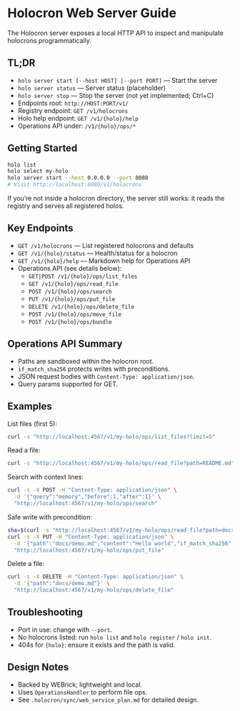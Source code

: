 # Holocron Web Server Guide

The Holocron server exposes a local HTTP API to inspect and manipulate holocrons programmatically.

## TL;DR

- `holo server start [--host HOST] [--port PORT]` — Start the server
- `holo server status` — Server status (placeholder)
- `holo server stop` — Stop the server (not yet implemented; Ctrl+C)
- Endpoints root: `http://HOST:PORT/v1/`
- Registry endpoint: `GET /v1/holocrons`
- Holo help endpoint: `GET /v1/{holo}/help`
- Operations API under: `/v1/{holo}/ops/*`

## Getting Started

```bash
holo list
holo select my-holo
holo server start --host 0.0.0.0 --port 8080
# Visit http://localhost:8080/v1/holocrons
```

If you’re not inside a holocron directory, the server still works: it reads the registry and serves all registered holos.

## Key Endpoints

- `GET /v1/holocrons` — List registered holocrons and defaults
- `GET /v1/{holo}/status` — Health/status for a holocron
- `GET /v1/{holo}/help` — Markdown help for Operations API
- Operations API (see details below):
  - `GET|POST /v1/{holo}/ops/list_files`
  - `GET /v1/{holo}/ops/read_file`
  - `POST /v1/{holo}/ops/search`
  - `PUT /v1/{holo}/ops/put_file`
  - `DELETE /v1/{holo}/ops/delete_file`
  - `POST /v1/{holo}/ops/move_file`
  - `POST /v1/{holo}/ops/bundle`

## Operations API Summary

- Paths are sandboxed within the holocron root.
- `if_match_sha256` protects writes with preconditions.
- JSON request bodies with `Content-Type: application/json`.
- Query params supported for GET.

## Examples

List files (first 5):
```bash
curl -s "http://localhost:4567/v1/my-holo/ops/list_files?limit=5"
```

Read a file:
```bash
curl -s "http://localhost:4567/v1/my-holo/ops/read_file?path=README.md"
```

Search with context lines:
```bash
curl -s -X POST -H "Content-Type: application/json" \
  -d '{"query":"memory","before":1,"after":1}' \
  "http://localhost:4567/v1/my-holo/ops/search"
```

Safe write with precondition:
```bash
sha=$(curl -s "http://localhost:4567/v1/my-holo/ops/read_file?path=docs/demo.md" | jq -r .sha256)
curl -s -X PUT -H "Content-Type: application/json" \
  -d '{"path":"docs/demo.md","content":"Hello world","if_match_sha256":"'"$sha"'"}' \
  "http://localhost:4567/v1/my-holo/ops/put_file"
```

Delete a file:
```bash
curl -s -X DELETE -H "Content-Type: application/json" \
  -d '{"path":"docs/demo.md"}' \
  "http://localhost:4567/v1/my-holo/ops/delete_file"
```

## Troubleshooting

- Port in use: change with `--port`.
- No holocrons listed: run `holo list` and `holo register` / `holo init`.
- 404s for `{holo}`: ensure it exists and the path is valid.

## Design Notes

- Backed by WEBrick; lightweight and local.
- Uses `OperationsHandler` to perform file ops.
- See `.holocron/sync/web_service_plan.md` for detailed design.

